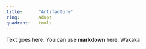 ```yaml
---
title:      "Artifactory"
ring:       adopt
quadrant:   tools
---
```


Text goes here. You can use **markdown** here. Wakaka